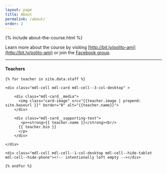 ```yaml
---
layout: page
title: About
permalink: /about/
order: 2
---
```


{% include about-the-course.html %}

Learn more about the course by visiting [http://bit.ly/polito-ami](http://bit.ly/polito-ami) or join the [Facebook group](https://www.facebook.com/groups/polito.ami). 

---

#### Teachers ####

<div class="mdl-grid" style="max-width: 800px;">
    
    {% for teacher in site.data.staff %}

    <div class="mdl-cell mdl-card mdl-cell--3-col-desktop" >
    
        <div class="mdl-card__media">
          <img class="card-image" src="{{teacher.image | prepend: site.baseurl }}" border="0" alt="{{teacher.name}}">
        </div>
        
        <div class="mdl-card__supporting-text">
           <p><strong>{{ teacher.name }}</strong><br/>
          {{ teacher.bio }}
          </p>
        </div>
    
    </div>
    
    <div class="mdl-cell mdl-cell--1-col-desktop mdl-cell--hide-tablet mdl-cell--hide-phone"><!-- intentionally left empty --></div>
    
    {% endfor %}

</div>